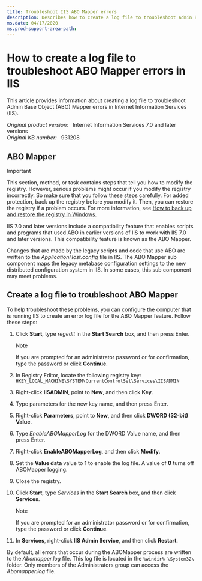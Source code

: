 ```yaml
---
title: Troubleshoot IIS ABO Mapper errors
description: Describes how to create a log file to troubleshoot Admin Base Object (ABO) Mapper errors in Internet Information Services 7.5 and 7.0.
ms.date: 04/17/2020
ms.prod-support-area-path: 
---
```

# How to create a log file to troubleshoot ABO Mapper errors in IIS

This article provides information about creating a log file to troubleshoot Admin Base Object (ABO) Mapper errors in Internet Information Services (IIS).

_Original product version:_ &nbsp; Internet Information Services 7.0 and later versions  
_Original KB number:_ &nbsp; 931208

## ABO Mapper

> [!IMPORTANT]
> This section, method, or task contains steps that tell you how to modify the registry. However, serious problems might occur if you modify the registry incorrectly. So make sure that you follow these steps carefully. For added protection, back up the registry before you modify it. Then, you can restore the registry if a problem occurs. For more information, see [How to back up and restore the registry in Windows](https://support.microsoft.com/kb/322756).

IIS 7.0 and later versions include a compatibility feature that enables scripts and programs that used ABO in earlier versions of IIS to work with IIS 7.0 and later versions. This compatibility feature is known as the ABO Mapper.

Changes that are made by the legacy scripts and code that use ABO are written to the *ApplicationHost.config* file in IIS. The ABO Mapper sub component maps the legacy metabase configuration settings to the new distributed configuration system in IIS. In some cases, this sub component may meet problems.

## Create a log file to troubleshoot ABO Mapper

To help troubleshoot these problems, you can configure the computer that is running IIS to create an error log file for the ABO Mapper feature. Follow these steps:

1. Click **Start**, type *regedit* in the **Start Search** box, and then press Enter.

    > [!NOTE]
    > If you are prompted for an administrator password or for confirmation, type the password or click **Continue**.

2. In Registry Editor, locate the following registry key:  
    `HKEY_LOCAL_MACHINE\SYSTEM\CurrentControlSet\Services\IISADMIN`

3. Right-click **IISADMIN**, point to **New**, and then click **Key**.
4. Type parameters for the new key name, and then press Enter.
5. Right-click **Parameters**, point to **New**, and then click **DWORD (32-bit) Value**.
6. Type *EnableABOMapperLog* for the DWORD Value name, and then press Enter.
7. Right-click **EnableABOMapperLog**, and then click **Modify**.
8. Set the **Value data** value to **1** to enable the log file. A value of **0** turns off ABOMapper logging.
9. Close the registry.
10. Click **Start**, type *Services* in the **Start Search** box, and then click **Services**.

    > [!NOTE]
    > If you are prompted for an administrator password or for confirmation, type the password or click **Continue**.

11. In **Services**, right-click **IIS Admin Service**, and then click **Restart**.

By default, all errors that occur during the ABOMapper process are written to the *Abomapper.log* file. This log file is located in the `%windir% \System32\` folder. Only members of the Administrators group can access the *Abomapper.log* file.
